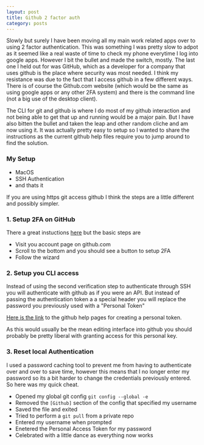 ```yaml
---
layout: post
title: Github 2 factor auth
category: posts
---
```

Slowly but surely I have been moving all my main work related apps over to using 2 factor authentication. This was something I was pretty slow to adpot as it seemed like a real waste of time to check my phone everytime I log into google apps. However I bit the bullet and made the switch, mostly. The last one I held out for was GitHub, which as a developer for a company that uses github is the place where security was most needed. I think my resistance was due to the fact that I access github in a few different ways. There is of course the Github.com website (which would be the same as using google apps or any other 2FA system) and there is the command line (not a big use of the desktop client).

The CLI for git and github is where I do most of my github interaction and not being able to get that up and running would be a major pain. But I have also bitten the bullet and taken the leap and other random cliche and am now using it. It was actually pretty easy to setup so I wanted to share the instructions as the current github help files require you to jump around to find the solution.

### My Setup
 - MacOS
 - SSH Authentication
 - and thats it

If you are using https git access github I think the steps are a little different and possibly simpler.

### 1. Setup 2FA on GitHub

There a great instuctions [here](https://help.github.com/articles/about-two-factor-authentication) but the basic steps are

 - Visit you account page on github.com
 - Scroll to the bottom and you should see a button to setup 2FA
 - Follow the wizard

### 2. Setup you CLI access

Instead of using the second verification step to authenticate through SSH you will authenticate with github as if you were an API. But instead of passing the authentication token a a special header you will replace the password you previously used with a "Personal Token"

[Here is the link](https://help.github.com/articles/creating-an-access-token-for-command-line-use) to the github help pages for creating a personal token.

As this would usually be the mean editing interface into github you should probably be pretty liberal with granting access for this personal key.

### 3. Reset local Authentication

I used a password caching tool to prevent me from having to authenticate over and over to save time, however this means that I no longer enter my password so its a bit harder to change the credentials previously entered. So here was my quick cheat.

 - Opened my global git config `git config --global -e`
 - Removed the `[Github]` section of the config that specified my username
 - Saved the file and exited
 - Tried to perform a `git pull` from a private repo
 - Entered my username when prompted
 - Enetered the Personal Access Token for my password
 - Celebrated with a little dance as everything now works
